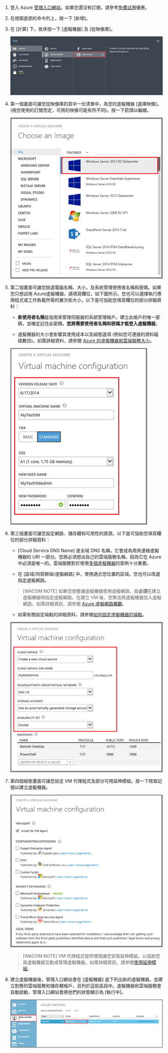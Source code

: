 1.  登入 Azure [管理入口網站][]。如果您還沒有訂閱，請參考[免費試用][]優惠。

2.  在視窗底部的命令列上，按一下 [新增]。

3.  在 [計算] 下，依序按一下 [虛擬機器] 及 [從映像庫]。

    ![Navigate to From Gallery in the Command Bar][]

4.  第一個畫面可讓您從映像庫的其中一份清單中，為您的虛擬機器 [選擇映像]。(視您使用的訂閱而定，可用的映像可能有所不同)。按一下箭頭以繼續。

    ![Choose an image][]

5.  第二個畫面可讓您挑選電腦名稱、大小，及系統管理使用者名稱和密碼。如果您只想試用 Azure虛擬機器，請填寫欄位，如下圖所示。您也可以選擇執行應用程式或工作負載所需的層次和大小。以下是可協助您填寫欄位的部分詳細資料：

    -   **新使用者名稱**是指用來管理伺服器的系統管理帳戶。建立此帳戶的唯一密碼，並確定記住此密碼。**您將需要使用者名稱和密碼才能登入虛擬機器**。

    -   虛擬機器的大小會影響其使用成本以及組態選項 (例如您可連接的資料磁碟數目)。如需詳細資料，請參閱 [Azure 的虛擬機器和雲端服務大小][]。

    ![Configure the properties of the virtual machine][]

6.  第三個畫面可讓您設定網路、儲存體和可用性的資源。以下是可協助您填寫欄位的部分詳細資料：

    -   [Cloud Service DNS Name] 是全域 DNS 名稱，它會成為用來連絡虛擬機器的 URI 一部分。您將必須想出自己的雲端服務名稱，因為它在 Azure 中必須是唯一的。雲端服務對於使用[多個虛擬機器][]的案例十分重要。

    -   在 [區域/同質群組/虛擬網路] 中，使用適合您位置的區域。您也可以改選指定虛擬網路。

    > [WACOM.NOTE] 如果您想要讓虛擬機器使用虛擬網路，就**必須**在建立虛擬機器時指定虛擬網路。在建立 VM 後，您無法將虛擬機器加入虛擬網路。如需詳細資訊，請參閱 [Azure 虛擬網路概觀][]。

    -   如需有關設定端點的詳細資料，請參閱[如何設定虛擬機器的端點][]。

    ![Configure the connected resources of the virtual machine][]

7.  第四個組態畫面可讓您設定 VM 代理程式及部分可用延伸模組。按一下核取記號以建立虛擬機器。

    ![Configure VM Agent and extensions for the virtual machine][]

    > [WACOM.NOTE] VM 代理程式提供環境讓您安裝延伸模組，以協助您與虛擬機器互動或管理虛擬機器。如需詳細資訊，請參閱[使用延伸模組][]。

8.  建立虛擬機器後，管理入口網站會在 [虛擬機器] 底下列出新的虛擬機器。並建立對應的雲端服務和儲存體帳戶，且列於這些區段中。虛擬機器和雲端服務會自動啟動，管理入口網站會將他們的狀態顯示為 [執行中]。

    ![Configure VM Agent and the endpoints of the virtual machine][]

  [管理入口網站]: http://manage.windowsazure.com
  [免費試用]: http://www.windowsazure.com/en-us/pricing/free-trial/
  [Navigate to From Gallery in the Command Bar]: ./media/virtual-machines-create-WindowsVM/fromgallery.png
  [Choose an image]: ./media/virtual-machines-create-WindowsVM/chooseimage.png
  [Azure 的虛擬機器和雲端服務大小]: http://go.microsoft.com/fwlink/p/?LinkId=466520
  [Configure the properties of the virtual machine]: ./media/virtual-machines-create-WindowsVM/vmconfiguration.png
  [多個虛擬機器]: http://www.windowsazure.com/zh-tw/documentation/articles/cloud-services-connect-virtual-machine/
  [Azure 虛擬網路概觀]: http://go.microsoft.com/fwlink/p/?LinkID=294063
  [如何設定虛擬機器的端點]: http://www.windowsazure.com/zh-tw/documentation/articles/virtual-machines-set-up-endpoints/
  [Configure the connected resources of the virtual machine]: ./media/virtual-machines-create-WindowsVM/resourceconfiguration.png
  [Configure VM Agent and extensions for the virtual machine]: ./media/virtual-machines-create-WindowsVM/agent-and-extensions.png
  [使用延伸模組]: http://go.microsoft.com/FWLink/p/?LinkID=390493
  [Configure VM Agent and the endpoints of the virtual machine]: ./media/virtual-machines-create-WindowsVM/vmcreated.png
